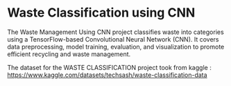 # Waste Classification using CNN
The Waste Management Using CNN project classifies waste into categories using a TensorFlow-based Convolutional Neural Network (CNN). It covers data preprocessing, model training, evaluation, and visualization to promote efficient recycling and waste management.

The dataset for the WASTE CLASSIFICATION project took from kaggle : https://www.kaggle.com/datasets/techsash/waste-classification-data 

